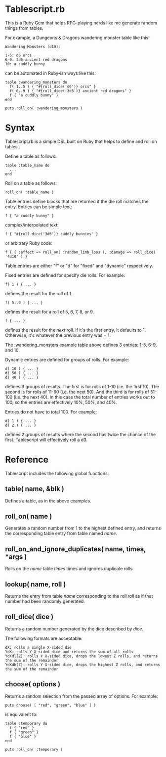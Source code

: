 # Tablescript.rb

This is a Ruby Gem that helps RPG-playing nerds like me generate random things from tables.

For example, a Dungeons & Dragons wandering monster table like this:

    Wandering Monsters (d10):
    
    1-5: d6 orcs
    6-9: 3d6 ancient red dragons
    10: a cuddly bunny

can be automated in Ruby-ish ways like this:

    table :wandering_monsters do
      f( 1..5 ) { "#{roll_dice('d6')} orcs" }
      f( 6..9 ) { "#{roll_dice('3d6')} ancient red dragons" }
      f { "a cuddly bunny" }
    end
    
    puts roll_on( :wandering_monsters )

# Syntax

Tablescript.rb is a simple DSL built on Ruby that helps to define and roll on tables.

Define a table as follows:

    table :table_name do
      ...
    end

Roll on a table as follows:

    roll_on( :table_name )

Table entries define blocks that are returned if the die roll matches the entry. Entries can be simple text:

    f { "a cuddly bunny" }

complex/interpolated text:

    f { "#{roll_dice('3d6')} cuddly bunnies" }

or arbitrary Ruby code:

    f { { :effect => roll_on( :random_limb_loss ), :damage => roll_dice( '4d10' ) }

Table entries are either "f" or "d" for "fixed" and "dynamic" respectively.

Fixed entries are defined for specify die rolls. For example:

    f( 1 ) { ... }

defines the result for the roll of 1.

    f( 5..9 ) { ... }

defines the result for a roll of 5, 6, 7, 8, or 9.

    f { ... }

defines the result for the _next_ roll. If it's the first entry, it defaults to 1. Otherwise, it's whatever the previous entry was + 1.

The :wandering_monsters example table above defines 3 entries: 1-5, 6-9, and 10.

Dynamic entries are defined for groups of rolls. For example:

    d( 10 ) { ... }
    d( 50 ) { ... }
    d( 40 ) { ... }

defines 3 groups of results. The first is for rolls of 1-10 (i.e. the first 10). The second is for rolls of 11-60 (i.e. the next 50). And the third is for rolls of 51-100 (i.e. the next 40). In this case the total number of entries works out to 100, so the entries are effectively 10%, 50%, and 40%.

Entries do not have to total 100. For example:

    d( 1 ) { ... }
    d( 2 ) { ... }

defines 2 groups of results where the second has twice the chance of the first. Tablescript will effectively roll a d3.

# Reference

Tablescript includes the following global functions:

## table( name, &blk )

Defines a table, as in the above examples.

## roll_on( name )

Generates a random number from 1 to the highest defined entry, and returns the corresponding table entry from table named _name_.

## roll_on_and_ignore_duplicates( name, times, *args )

Rolls on the _name_ table _times_ times and ignores duplicate rolls.

## lookup( name, roll )

Returns the entry from table _name_ corresponding to the roll _roll_ as if that number had been randomly generated.

## roll_dice( dice )

Returns a random number generated by the dice described by _dice_.

The following formats are acceptable:

    dX: rolls a single X-sided die
    YdX: rolls Y X-sided dice and returns the sum of all rolls
    YdXdl[Z]: rolls Y X-sided dice, drops the lowest Z rolls, and returns the sum of the remainder
    YdXdh[Z]: rolls Y X-sided dice, drops the highest Z rolls, and returns the sum of the remainder

## choose( options )

Returns a random selection from the passed array of options. For example:

    puts choose( [ "red", "green", "blue" ] )

is equivalent to:

    table :temporary do
      f { "red" }
      f { "green" }
      f { "blue" }
    end
    
    puts roll_on( :temporary )
